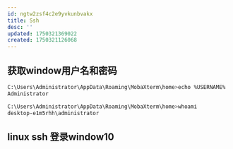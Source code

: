 ```yaml
---
id: ngtw2zsf4c2e9yvkunbvakx
title: Ssh
desc: ''
updated: 1750321369022
created: 1750321126068
---
```


## 获取window用户名和密码

```bash
C:\Users\Administrator\AppData\Roaming\MobaXterm\home>echo %USERNAME%
Administrator

C:\Users\Administrator\AppData\Roaming\MobaXterm\home>whoami
desktop-e1m5rhh\administrator
```



## linux ssh 登录window10